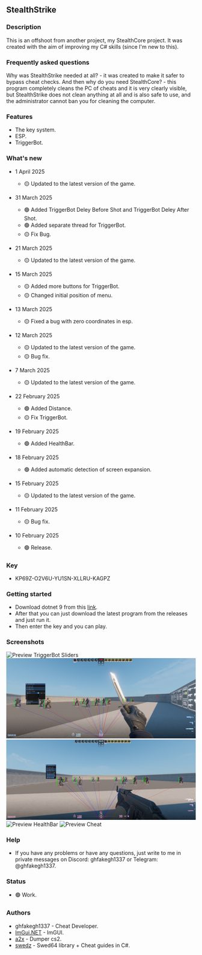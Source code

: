 ## StealthStrike

### Description
This is an offshoot from another project, my StealthCore project.
It was created with the aim of improving my C# skills (since I'm new to this).

### Frequently asked questions
Why was StealthStrike needed at all? - it was created to make it safer to bypass cheat checks. And then why do you need StealthCore? - this program completely cleans the PC of cheats and it is very clearly visible, but StealthStrike does not clean anything at all and is also safe to use, and the administrator cannot ban you for cleaning the computer.

### Features
- The key system.
- ESP.
- TriggerBot.

### What's new
* 1 April 2025
  * 🟡 Updated to the latest version of the game.

* 31 March 2025
  * 🟢 Added TriggerBot Deley Before Shot and TriggerBot Deley After Shot.
  * 🟢 Added separate thread for TriggerBot.
  * 🟡 Fix Bug.

* 21 March 2025
  * 🟡 Updated to the latest version of the game.

* 15 March 2025
  * 🟡 Added more buttons for TriggerBot.
  * 🟡 Changed initial position of menu.

* 13 March 2025
  * 🟡 Fixed a bug with zero coordinates in esp.

* 12 March 2025
  * 🟡 Updated to the latest version of the game.
  * 🟡 Bug fix.

* 7 March 2025
  * 🟡 Updated to the latest version of the game.

* 22 February 2025
  * 🟢 Added Distance.
  * 🟡 Fix TriggerBot.

* 19 February 2025
  * 🟢 Added HealthBar.

* 18 February 2025
  * 🟢 Added automatic detection of screen expansion.

* 15 February 2025
  * 🟡 Updated to the latest version of the game.

* 11 February 2025
  * 🟡 Bug fix.

* 10 February 2025
  * 🟢 Release.

### Key
  * KP69Z-O2V6U-YU1SN-XLLRU-KAGPZ

### Getting started
- Download dotnet 9 from this [link](https://dotnet.microsoft.com/en-us/download/dotnet/9.0).
- After that you can just download the latest program from the releases and just run it.
- Then enter the key and you can play.

### Screenshots
![Preview TriggerBot Sliders](https://github.com/ghfakegh1337/StealthStrike/blob/main/assets/prevtriggerbotsliders.png?raw=true)
![Preview TriggerBot Keys](https://github.com/ghfakegh1337/StealthStrike/blob/main/assets/prevtriggerbotkeys.png?raw=true)
![Preview HealthBar](https://github.com/ghfakegh1337/StealthStrike/blob/main/assets/prevdistance.png?raw=true)
![Preview HealthBar](https://github.com/ghfakegh1337/StealthStrike/blob/main/assets/prevhealthbar.png?raw=true)
![Preview Cheat](https://github.com/ghfakegh1337/StealthStrike/blob/main/assets/prev.png?raw=true)

### Help
- If you have any problems or have any questions, just write to me in private messages on Discord: ghfakegh1337 or Telegram: @ghfakegh1337.

### Status
- 🟢 Work.

### Authors
- ghfakegh1337 - Cheat Developer.
- [ImGui.NET](https://github.com/ImGuiNET/ImGui.NET) - ImGUI.
- [a2x](https://github.com/a2x/cs2-dumper) - Dumper cs2.
- [swedz](https://www.youtube.com/@SwedishTwat) - Swed64 library + Cheat guides in C#.
